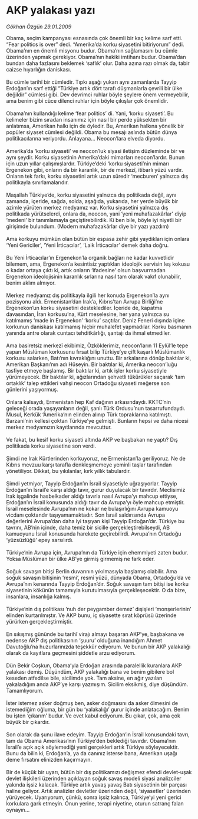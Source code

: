 # AKP yalakası yazı

*Gökhan Özgün 29.01.2009*

<div class="taraf_structure_2col_1zq">
<div class="margen_n">



 <p>Obama, seçim kampanyası esnasında çok önemli bir kaç kelime sarf etti. “Fear politics is over” dedi. “Amerika’da korku siyasetini bitiriyorum” dedi. Obama’nın en önemli misyonu budur. Obama’nın sağlamasını bu cümle üzerinden yapmak gerekiyor. Obama’nın hakiki imtihanı budur. Obama’dan bundan daha fazlasını beklemek ‘saflık’ olur. Daha azına razı olmak da, tabir caizse hıyarlığın daniskası. <br/><br/>Bu cümle tarihî bir cümledir. Tıpkı aşağı yukarı aynı zamanlarda Tayyip Erdoğan’ın sarf ettiği “Türkiye artık dört tarafı düşmanlarla çevrili bir ülke değildir” cümlesi gibi. Dev devrimci ruhlar böyle şeylere önem vermeyebilir, ama benim gibi cüce dilenci ruhlar için böyle çıkışlar çok önemlidir. <br/><br/>Obama’nın kullandığı kelime ‘fear politics’ di. Yani, ‘korku siyaseti’. Bu kelimeler bizim sıradan insanımız için nasıl bir perde yüksekten bir anlatımsa, Amerikan halkı için de öyledir. Bu, Amerikan halkına yönelik bir popüler siyaset cümlesi değildi. Obama bu mesajı aslında bütün dünya politikacılarına veriyordu. Anlayana... Neocon’lara elveda diyordu. <br/><br/>Amerika’da ‘korku siyaseti’ ve neocon’luk siyasi iletişim düzleminde bir ve aynı şeydir. Korku siyasetinin Amerika’daki mimarları neocon’lardır. Bunun için uzun yıllar çalışmışlardır. Türkiye’deki ‘korku siyaseti’nin mimarı Ergenekon gibi, onların da bir karanlık, bir de merkezî, itibarlı yüzü vardır. Onların tek farkı, korku siyasetini artık uzun süredir ‘mecburen’ yalnızca dış politikayla sınırlamalarıdır. <br/><br/>Maşallah Türkiye’de, korku siyasetini yalnızca dış politikada değil, aynı zamanda, içeride, sağda, solda, aşağıda, yukarıda, her yerde büyük bir azimle yürüten merkez medyamız var. Korku siyasetini yalnızca dış politikada yürütselerdi, onlara da, neocon, yani ‘yeni muhafazakârlar’ diyip ‘medeni’ bir tanımlamayla geçiştirebilirdik. Ki ben bile, böyle iyi niyetli bir girişimde bulundum. (Modern muhafazakârlar diye bir yazı yazdım) <br/><br/>Ama korkuyu mümkün olan bütün bir espasa zehir gibi yaydıkları için onlara ‘Yeni Gericiler’, ‘Yeni İrticacılar’, ‘Laik İrticacılar’ demek daha doğru. <br/><br/>Bu Yeni İrticacılar’ın Ergenekon’la organik bağları ne kadar kuvvetlidir bilemem, ama, Ergenekon’a kesintisiz yaptıkları ideolojik servisin leş kokusu o kadar ortaya çıktı ki, artık onların ‘ifadesine’ olsun başvurmadan Ergenekon ideolojisinin karanlık sırlarına nasıl tam olarak vakıf olunabilir, benim aklım almıyor. <br/><br/>Merkez medyamız dış politikayla ilgili her konuda Ergenekon’la aynı pozisyonu aldı. Ermenistan’dan Irak’a, Kıbrıs’tan Avrupa Birliği’ne Ergenekon’un korku siyasetini desteklediler. İçeride de, kapatma davasından, İran korkusu’na, Kürt meselesine, her yana yalnızca su katılmamış ‘made in Ergenekon’ ‘korku’ saçtılar. Deniz Feneri dışında içine korkunun daniskası katılmamış hiçbir muhalefet yapmadılar. Korku basmanın yanında antre olarak cuntacı tehditkârlığı, şantajı da ihmal etmediler. <br/><br/>Ama basiretsiz merkezî ekibimiz, Özköklerimiz, neocon’ların 11 Eylül’le tepe yapan Müslüman korkusunu fırsat bilip Türkiye’ye çift kaşarlı Müslümanlık korkusu salarken, Batı’nın kıvraklığını unuttu. Bir arkalarına dönüp baktılar ki, Amerikan Başkanı’nın adı Hüseyin. Bir baktılar ki, Amerika neocon’luğu tasfiye etmeye başlamış. Bir baktılar ki, artık işler korku siyasetiyle yürümeyecek. Bir baktılar ki, ağızlarından şehvetli tükürükler saçarak ‘tam ortaklık’ talep ettikleri vahşi neocon Ortadoğu siyaseti meğerse son günlerini yaşıyormuş. <br/><br/>Onlara kalsaydı, Ermenistan hep Kaf dağının arkasındaydı. KKTC’nin geleceği orada yaşayanların değil, şanlı Türk Ordusu’nun tasarrufundaydı. Musul, Kerkük ‘Amerika’nın elinden alınıp Türk topraklarına katılmıştı. Barzani’nin kellesi çoktan Türkiye’ye gelmişti. Bunların hepsi ve daha nicesi merkez medyamızın kayıtlarında mevcuttur. <br/><br/>Ve fakat, bu kesif korku siyaseti altında AKP ve başbakan ne yaptı? Dış politikada korku siyasetine son verdi. <br/><br/>Şimdi ne Irak Kürtlerinden korkuyoruz, ne Ermenistan’la geriliyoruz. Ne de Kıbrıs mevzuu karşı tarafla denkleşmemeye yeminli taşlar tarafından yönetiliyor. Dikkat, bu yıkılanlar, kırk yıllık tabulardır. <br/><br/>Şimdi yetmiyor, Tayyip Erdoğan’ın İsrail siyasetiyle uğraşıyorlar. Tayyip Erdoğan’ın İsrail’e karşı aldığı tavır, gurur duyulacak bir tavırdır. Meclisimiz Irak işgalinde hasbelkader aldığı tavırla nasıl Avrupa’yı mahcup ettiyse, Erdoğan’ın İsrail konusunda aldığı tavır da Avrupa’yı öyle mahcup etmiştir. İsrail meselesinde Avrupa’nın ne kokar ne bulaşırlığını Avrupa kamuoyu vicdanı çoktandır taşıyamamaktadır. Son İsrail saldırısında Avrupa değerlerini Avrupa’dan daha iyi taşıyan kişi Tayyip Erdoğan’dır. Türkiye bu tavrını, AB’nin içinde, daha temiz bir sicille gerçekleştirebilseydi, AB kamuoyunu İsrail konusunda harekete geçirebilirdi. Avrupa’nın Ortadoğu ‘yüzsüzlüğü’ epey sarsılırdı. <br/><br/>Türkiye’nin Avrupa için, Avrupa’nın da Türkiye için ehemmiyeti zaten budur. Yoksa Müslüman bir ülke AB’ye girmiş girmemiş ne fark eder. <br/><br/>Soğuk savaşın bitişi Berlin duvarının yıkılmasıyla başlamış olabilir. Ama soğuk savaşın bitişinin ‘resmi’, resmî yüzü, dünyada Obama, Ortadoğu’da ve Avrupa’nın kenarında Tayyip Erdoğan’dır. Soğuk savaşın tam bitişi ise korku siyasetinin kökünün tamamıyla kurutulmasıyla gerçekleşecektir. O da bize, insanlara, insanlığa kalmış. <br/><br/>Türkiye’nin dış politikası ‘nuh der peygamber demez’ dışişleri ‘monşerlerinin’ elinden kurtarılmıştır. Ve AKP bunu, iç siyasette sırat köprüsü üzerinde yürürken gerçekleştirmiştir. <br/><br/>En sıkışmış gününde bu tarihî virajı almayı başaran AKP’ye, başbakana ve nedense AKP dış politikasının ‘şuuru’ olduğuna inandığım Ahmet Davutoğlu’na huzurlarınızda teşekkür ediyorum. Ve bunun bir AKP yalakalığı olarak da kayıtlara geçmesini şiddetle arzu ediyorum. <br/><br/>Dün Bekir Coşkun, Obama’yla Erdoğan arasında paralellik kuranlara AKP yalakası demiş. Düşündüm, AKP yalakalığı bana ve benim gibilere bol keseden atfedilse bile, sicilimde yok. Tam aksine, en ağır yazıları yakaladığım anda AKP’ye karşı yazmışım. Sicilim eksikmiş, diye düşündüm. Tamamlıyorum. <br/><br/>İster istemez asker doğmuş ben, asker doğmasını da asker ölmesini de istemediğim oğluma, bir gün bu ‘yalakalığı’ gurur içinde anlatacağım. Benim bu işten ‘çıkarım’ budur. Ve evet kabul ediyorum. Bu çıkar, çok, ama çok büyük bir çıkardır. <br/><br/>Son olarak da şunu ilave edeyim. Tayyip Erdoğan’ın İsrail konusundaki tavrı, tam da Obama Amerikası’nın Türkiye’den beklediği tavırdır. Obama’nın İsrail’e açık açık söylemediği yeni gerçekleri artık Türkiye söyleyecektir. Bunu da bilin ki, Erdoğan’a, ya da canınız isterse bana, Amerikan uşağı deme fırsatını elinizden kaçırmayın. <br/><br/>Bir de küçük bir uyarı, bütün bir dış politikamızı değişmez efendi devlet-uşak devlet ilişkileri üzerinden açıklayan soğuk savaş modeli siyasi analizciler yakında işsiz kalacak. Türkiye artık yavaş yavaş Batı siyasetinin bir parçası haline geliyor. Artık analizler devletler üzerinden değil, ‘siyasetler’ üzerinden yürüyecek. Uyarıyorum, çünkü, sonra işsiz kalınca, Türkiye’yi yeni gerici korkulara gark etmeyin. Onun yerine, terapi niyetine, oturun satranç falan oynayın...</p>
<br/>
<br/>
<br/>



<br/>


<div id="taraf_not">
</div>

</div>


</div>
